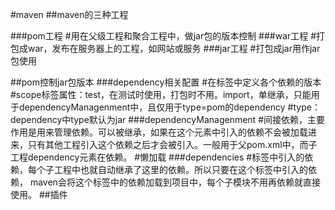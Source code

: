 #maven
##maven的三种工程

###pom工程
    #用在父级工程和聚合工程中，做jar包的版本控制
###war工程
    #打包成war，发布在服务器上的工程，如网站或服务
###jar工程
    #打包成jar用作jar包使用
    
##pom控制jar包版本
###dependency相关配置
    #在<properties>标签中定义各个依赖的版本
    #scope标签属性：test，在测试时使用，打包时不用。import，单继承，只能用于dependencyManagenment中，且仅用于type=pom的dependency
    #type：dependency中type默认为jar
###dependencyManagenment
    #间接依赖，主要作用是用来管理依赖。可以被继承，如果在这个元素中引入的依赖不会被加载进来，只有其他工程引入这个依赖之后才会被引入。一般用于父pom.xml中，而子工程dependency元素在依赖。
    #懒加载
###dependencies
    #标签中引入的依赖，每个子工程中也就自动继承了这里的依赖。所以只要在这个标签中引入的依赖，
    maven会将这个标签中的依赖加载到项目中，每个子模块不用再依赖就直接使用。
##插件
